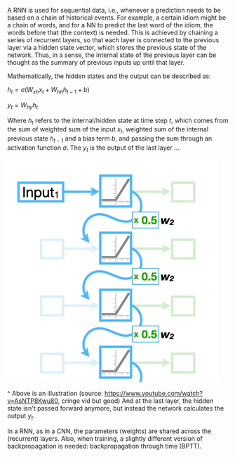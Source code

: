 A RNN is used for sequential data, i.e., whenever a prediction needs to be based on a chain of historical events. For example, a certain idiom might be a chain of words, and for a NN to predict the last word of the idiom, the words before that (the context) is needed. This is achieved by chaining a series of recurrent layers, so that each layer is connected to the previous layer via a hidden state vector, which stores the previous state of the network. Thus, in a sense, the internal state of the previous layer can be thought as the summary of previous inputs up until that layer.

Mathematically, the hidden states and the output can be described as:

$h_t = \sigma(W_{xh} x_t + W_{hh} h_{t-1} + b)$

$y_t = W_{hy} h_t$

Where $h_t$ refers to the internal/hidden state at time step $t$, which comes from the sum of weighted sum of the input $x_t$, weighted sum of the internal previous state $h_{t-1}$ and a bias term $b$, and passing the sum through an activation function $\sigma$.
The $y_t$ is the output of the last layer ...

![](RNN.png)

^ Above is an illustration (source: https://www.youtube.com/watch?v=AsNTP8Kwu80, cringe vid but good)
And at the last layer, the hidden state isn't passed forward anymore, but instead the network calculates the output $y_t$.


In a RNN, as in a CNN, the parameters (weights) are shared across the (recurrent) layers. Also, when training, a slightly different version of backpropagation is needed: backpropagation through time (BPTT). 








